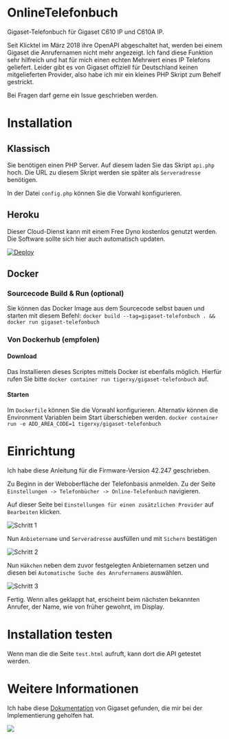 # OnlineTelefonbuch
Gigaset-Telefonbuch für Gigaset C610 IP und C610A IP.

Seit Klicktel im März 2018 ihre OpenAPI abgeschaltet hat, werden bei einem Gigaset die Anrufernamen nicht mehr angezeigt. Ich fand diese Funktion sehr hilfreich und hat für mich einen echten Mehrwert eines IP Telefons geliefert. Leider gibt es von Gigaset offiziell für Deutschland keinen mitgelieferten Provider, also habe ich mir ein kleines PHP Skript zum Behelf gestrickt.

Bei Fragen darf gerne ein Issue geschrieben werden.

# Installation
## Klassisch
Sie benötigen einen PHP Server. Auf diesem laden Sie das Skript `api.php` hoch. Die URL zu diesem Skript werden sie später als `Serveradresse` benötigen.

In der Datei `config.php` können Sie die Vorwahl konfigurieren.

## Heroku
Dieser Cloud-Dienst kann mit einem Free Dyno kostenlos genutzt werden. Die Software sollte sich hier auch automatisch updaten.

[![Deploy](https://www.herokucdn.com/deploy/button.svg)](https://heroku.com/deploy)

## Docker
### Sourcecode Build & Run (optional)
Sie können das Docker Image aus dem Sourcecode selbst bauen und starten mit diesem Befehl: `docker build --tag=gigaset-telefonbuch . && docker run gigaset-telefonbuch`

### Von Dockerhub (empfolen)
#### Download
Das Installieren dieses Scriptes mittels Docker ist ebenfalls möglich. Hierfür rufen Sie bitte `docker container run tigerxy/gigaset-telefonbuch` auf.

#### Starten
Im `Dockerfile` können Sie die Vorwahl konfigurieren. Alternativ können die Environment Variablen beim Start überschieben werden.
`docker container run -e ADD_AREA_CODE=1 tigerxy/gigaset-telefonbuch`

# Einrichtung
Ich habe diese Anleitung für die Firmware-Version 42.247 geschrieben.

Zu Beginn in der Weboberfläche der Telefonbasis anmelden. Zu der Seite `Einstellungen -> Telefonbücher -> Online-Telefonbuch` navigieren.

Auf dieser Seite bei `Einstellungen für einen zusätzlichen Provider` auf `Bearbeiten` klicken.

![Schritt 1](Schritt1.jpg)

Nun `Anbietername` und `Serveradresse` ausfüllen und mit `Sichern` bestätigen

![Schritt 2](Schritt2.jpg)

Nun `Häkchen` neben dem zuvor festgelegten Anbieternamen setzen und diesen bei `Automatische Suche des Anrufernamens` auswählen.

![Schritt 3](Schritt3.jpg)

Fertig. Wenn alles geklappt hat, erscheint beim nächsten bekannten Anrufer, der Name, wie von früher gewohnt, im Display.

# Installation testen
Wenn man die die Seite `test.html` aufruft, kann dort die API getestet werden.

# Weitere Informationen
Ich habe diese [Dokumentation](https://teamwork.gigaset.com/gigawiki/display/GPPPO/Online+directory) von Gigaset gefunden, die mir bei der Implementierung geholfen hat.

[![](https://www.paypalobjects.com/de_DE/DE/i/btn/btn_donate_LG.gif)](https://www.paypal.com/cgi-bin/webscr?cmd=_s-xclick&hosted_button_id=MCKETSJBUZPJ2&source=url)
